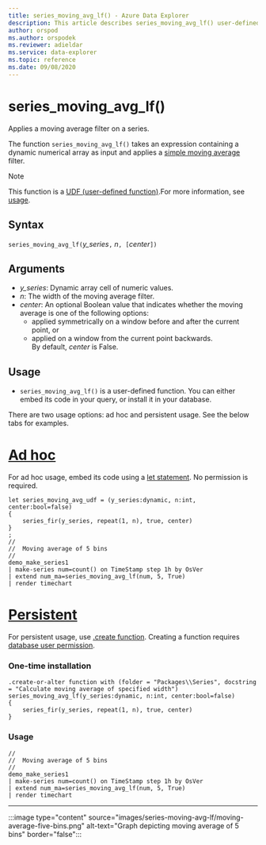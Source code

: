 ```yaml
---
title: series_moving_avg_lf() - Azure Data Explorer
description: This article describes series_moving_avg_lf() user-defined function in Azure Data Explorer.
author: orspod
ms.author: orspodek
ms.reviewer: adieldar
ms.service: data-explorer
ms.topic: reference
ms.date: 09/08/2020
---
```

# series_moving_avg_lf()

Applies a moving average filter on a series.

The function `series_moving_avg_lf()` takes an expression containing a dynamic numerical array as input and applies a [simple moving average](https://en.wikipedia.org/wiki/Moving_average#Simple_moving_average) filter.

> [!NOTE]
> This function is a [UDF (user-defined function)](../query/functions/user-defined-functions.md).For more information, see [usage](#usage).

## Syntax

`series_moving_avg_lf(`*y_series*`,` *n*`, [`*center*`])`
  
## Arguments

* *y_series*: Dynamic array cell of numeric values.
* *n*: The width of the moving average filter.
* *center*: An optional Boolean value that indicates whether the moving average is one of the following options:
    * applied symmetrically on a window before and after the current point, or 
    * applied on a window from the current point backwards. <br>
    By default, *center* is False.

## Usage

* `series_moving_avg_lf()` is a user-defined function. You can either embed its code in your query, or install it in your database.

There are two usage options: ad hoc and persistent usage. See the below tabs for examples.

# [Ad hoc](#tab/adhoc)

For ad hoc usage, embed its code using a [let statement](../query/letstatement.md). No permission is required.

<!-- csl: https://help.kusto.windows.net:443/Samples -->
```kusto
let series_moving_avg_udf = (y_series:dynamic, n:int, center:bool=false)
{
    series_fir(y_series, repeat(1, n), true, center)
}
;
//
//  Moving average of 5 bins
//
demo_make_series1
| make-series num=count() on TimeStamp step 1h by OsVer
| extend num_ma=series_moving_avg_lf(num, 5, True)
| render timechart 
```

# [Persistent](#tab/persistent)

For persistent usage, use [.create function](../management/create-function.md). Creating a function requires [database user permission](../management/access-control/role-based-authorization.md).

### One-time installation

<!-- csl: https://help.kusto.windows.net:443/Samples -->
```kusto
.create-or-alter function with (folder = "Packages\\Series", docstring = "Calculate moving average of specified width")
series_moving_avg_lf(y_series:dynamic, n:int, center:bool=false)
{
    series_fir(y_series, repeat(1, n), true, center)
}
```

### Usage

<!-- csl: https://help.kusto.windows.net:443/Samples -->
```kusto
//
//  Moving average of 5 bins
//
demo_make_series1
| make-series num=count() on TimeStamp step 1h by OsVer
| extend num_ma=series_moving_avg_lf(num, 5, True)
| render timechart 
```

---

:::image type="content" source="images/series-moving-avg-lf/moving-average-five-bins.png" alt-text="Graph depicting moving average of 5 bins" border="false":::
